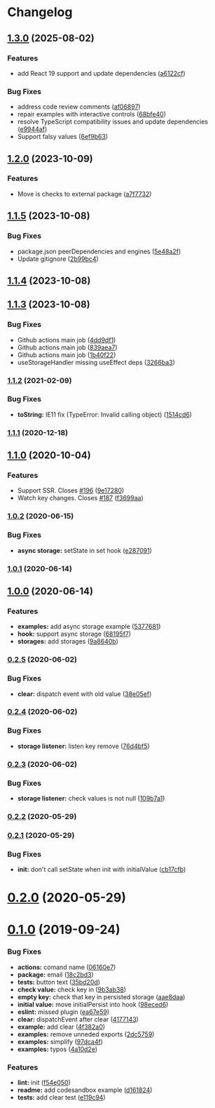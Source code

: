 # Changelog

## [1.3.0](https://github.com/Akurganow/use-persisted-state/compare/v1.2.0...v1.3.0) (2025-08-02)

### Features

* add React 19 support and update dependencies ([a6122cf](https://github.com/Akurganow/use-persisted-state/commit/a6122cfbb82a144a8d7e4d246293661312bc81ea))

### Bug Fixes

* address code review comments ([af06897](https://github.com/Akurganow/use-persisted-state/commit/af06897da7114b886c7f0c934bde6dab988a8e96))
* repair examples with interactive controls ([68bfe40](https://github.com/Akurganow/use-persisted-state/commit/68bfe401aa77f8dc27aa13508b9ae4d85881221c))
* resolve TypeScript compatibility issues and update dependencies ([e9944af](https://github.com/Akurganow/use-persisted-state/commit/e9944af4031c046939073a055baf6aa48bea3f1f))
* Support falsy values ([6ef9b63](https://github.com/Akurganow/use-persisted-state/commit/6ef9b631858b9f7c3959a2d96f5bee272abf9295))

## [1.2.0](https://github.com/Akurganow/use-persisted-state/compare/v1.1.5...v1.2.0) (2023-10-09)


### Features

* Move is checks to external package ([a7f7732](https://github.com/Akurganow/use-persisted-state/commit/a7f77328b1fd86ea716143b385d8b3ba18300961))

## [1.1.5](https://github.com/Akurganow/use-persisted-state/compare/v1.1.4...v1.1.5) (2023-10-08)


### Bug Fixes

* package.json peerDependencies and engines ([5e48a2f](https://github.com/Akurganow/use-persisted-state/commit/5e48a2f439a0026ea6b0133852d774b3b42f097a))
* Update gitignore ([2b99bc4](https://github.com/Akurganow/use-persisted-state/commit/2b99bc42e0b2b511aa1a7277cb775fa4de2df631))

## [1.1.4](https://github.com/Akurganow/use-persisted-state/compare/v1.1.3...v1.1.4) (2023-10-08)

## [1.1.3](https://github.com/Akurganow/use-persisted-state/compare/v1.1.2...v1.1.3) (2023-10-08)


### Bug Fixes

* Github actions main job ([4dd9df1](https://github.com/Akurganow/use-persisted-state/commit/4dd9df14fa7db3fdba527faef2d1f61b83c98c99))
* Github actions main job ([839aea7](https://github.com/Akurganow/use-persisted-state/commit/839aea71db9b0423c2aadd301bfb09eaaa01c2aa))
* Github actions main job ([1b40f22](https://github.com/Akurganow/use-persisted-state/commit/1b40f221c6635fbb38c9d9ea4412c18be709b279))
* useStorageHandler missing useEffect deps ([3266ba3](https://github.com/Akurganow/use-persisted-state/commit/3266ba3a80f0ab6449ba9b8ad1ee404e64882b3c))

### [1.1.2](https://github.com/Akurganow/use-persisted-state/compare/v1.1.1...v1.1.2) (2021-02-09)


### Bug Fixes

* **toString:** IE11 fix (TypeError: Invalid calling object) ([1514cd6](https://github.com/Akurganow/use-persisted-state/commit/1514cd6e520a60163b5a834bf337dc679b12530c))

### [1.1.1](https://github.com/Akurganow/use-persisted-state/compare/v1.1.0...v1.1.1) (2020-12-18)

## [1.1.0](https://github.com/Akurganow/use-persisted-state/compare/v1.0.2...v1.1.0) (2020-10-04)


### Features

* Support SSR. Closes [#196](https://github.com/Akurganow/use-persisted-state/issues/196) ([9e17280](https://github.com/Akurganow/use-persisted-state/commit/9e1728038976686f679e4bf867c8150a66d14293))
* Watch key changes. Closes [#187](https://github.com/Akurganow/use-persisted-state/issues/187) ([f3699aa](https://github.com/Akurganow/use-persisted-state/commit/f3699aa46b24c9e55603b2f6c3f705eeb3c78d89))

### [1.0.2](https://github.com/Akurganow/use-persisted-state/compare/v1.0.1...v1.0.2) (2020-06-15)


### Bug Fixes

* **async storage:** setState in set hook ([e287091](https://github.com/Akurganow/use-persisted-state/commit/e287091669e2e40c4fa6d54328df285a920b249a))

### [1.0.1](https://github.com/Akurganow/use-persisted-state/compare/v1.0.0...v1.0.1) (2020-06-14)

## [1.0.0](https://github.com/Akurganow/use-persisted-state/compare/v0.2.5...v1.0.0) (2020-06-14)


### Features

* **examples:** add async storage example ([5377681](https://github.com/Akurganow/use-persisted-state/commit/5377681b5db547fb0add701f49f9ad426e6e36f7))
* **hook:** support async storage ([68195f7](https://github.com/Akurganow/use-persisted-state/commit/68195f7d75dbd58087dd8dc0b38d92c5bbb3837d))
* **storages:** add storages ([9a8640b](https://github.com/Akurganow/use-persisted-state/commit/9a8640b3dbbb50686ff7b286d35b9707af3428ce))

### [0.2.5](https://github.com/Akurganow/use-persisted-state/compare/v0.2.4...v0.2.5) (2020-06-02)


### Bug Fixes

* **clear:** dispatch event with old value ([38e05ef](https://github.com/Akurganow/use-persisted-state/commit/38e05ef77e88bc2de84b2352f63726b60096bad6))

### [0.2.4](https://github.com/Akurganow/use-persisted-state/compare/v0.2.3...v0.2.4) (2020-06-02)


### Bug Fixes

* **storage listener:** listen key remove ([76d4bf5](https://github.com/Akurganow/use-persisted-state/commit/76d4bf5227920e0739fc8292ffc7e657bb03f7c5))

### [0.2.3](https://github.com/Akurganow/use-persisted-state/compare/v0.2.2...v0.2.3) (2020-06-02)


### Bug Fixes

* **storage listener:** check values is not null ([109b7a1](https://github.com/Akurganow/use-persisted-state/commit/109b7a18f433f8b19f1c5e857c6c3021b26a0ad5))

### [0.2.2](https://github.com/Akurganow/use-persisted-state/compare/v0.2.1...v0.2.2) (2020-05-29)

### [0.2.1](https://github.com/Akurganow/use-persisted-state/compare/v0.2.0...v0.2.1) (2020-05-29)


### Bug Fixes

* **init:** don't call setState when init with initialValue ([cb17cfb](https://github.com/Akurganow/use-persisted-state/commit/cb17cfbcdf8731ff7695311b35771c2736a11580))

# [0.2.0](https://github.com/Akurganow/use-persisted-state/compare/v0.1.0...v0.2.0) (2020-05-29)

# [0.1.0](https://github.com/Akurganow/use-persisted-state/compare/v0.0.10...v0.1.0) (2019-09-24)

### Bug Fixes

* **actions:** comand name ([06160e7](https://github.com/Akurganow/use-persisted-state/commit/06160e7))
* **package:** email ([18c2bd3](https://github.com/Akurganow/use-persisted-state/commit/18c2bd3))
* **tests:** button text ([35bd20d](https://github.com/Akurganow/use-persisted-state/commit/35bd20d))
* **check value:** check key in ([9b3ab38](https://github.com/Akurganow/use-persisted-state/commit/9b3ab38))
* **empty key:** check that key in persisted storage ([aae8daa](https://github.com/Akurganow/use-persisted-state/commit/aae8daa))
* **initial value:** move initialPersist into hook ([98eced6](https://github.com/Akurganow/use-persisted-state/commit/98eced6))
* **eslint:** missed plugin ([ea67e59](https://github.com/Akurganow/use-persisted-state/commit/ea67e59))
* **clear:** dispatchEvent after clear ([4177143](https://github.com/Akurganow/use-persisted-state/commit/4177143))
* **example:** add clear ([4f382a0](https://github.com/Akurganow/use-persisted-state/commit/4f382a0))
* **examples:** remove unneded exports ([2dc5759](https://github.com/Akurganow/use-persisted-state/commit/2dc5759))
* **examples:** simplify ([97dca4f](https://github.com/Akurganow/use-persisted-state/commit/97dca4f))
* **examples:** typos ([4a10d2e](https://github.com/Akurganow/use-persisted-state/commit/4a10d2e))

### Features

* **lint:** init ([f54e050](https://github.com/Akurganow/use-persisted-state/commit/f54e050))
* **readme:** add codesandbox example ([d161824](https://github.com/Akurganow/use-persisted-state/commit/d161824))
* **tests:** add clear test ([e119c94](https://github.com/Akurganow/use-persisted-state/commit/e119c94))
